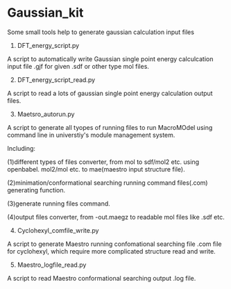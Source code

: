 # Gaussian_kit

Some small tools help to generate gaussian calculation input files

1. DFT_energy_script.py

A script to automatically write Gaussian single point energy calculcation input file .gjf for given .sdf or other type mol files.


2. DFT_energy_script_read.py

A script to read a lots of gaussian single point energy calculation output files.


3. Maetsro_autorun.py

A script to generate all tyopes of running files to run MacroMOdel using command line in universtiy's module management system.


Including:

(1)different types of files converter, from mol to sdf/mol2 etc. using openbabel. mol2/mol etc. to mae(maestro input structure file).

(2)minimation/conformational searching running command files(.com) generating function.

(3)generate running files command.

(4)output files converter, from -out.maegz to readable mol files like .sdf etc.



4. Cyclohexyl_comfile_write.py

A script to generate Maestro running confomational searching file .com file for cyclohexyl, which require more complicated structure read and write.



5. Maestro_logfile_read.py

A script to read Maestro conformational searching output .log file. 




